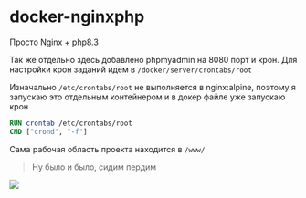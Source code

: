 # docker-nginxphp

Просто Nginx + php8.3

Так же отдельно здесь добавлено phpmyadmin на 8080 порт 
и крон. 
Для настройки крон заданий идем в `/docker/server/crontabs/root`


Изначально `/etc/crontabs/root` не выполняется в nginx:alpine, поэтому я запускаю это отдельным контейнером и в докер файле уже запускаю крон
```Dockerfile
RUN crontab /etc/crontabs/root
CMD ["crond", "-f"]
```

Сама рабочая область проекта находится в `/www/`


> Ну было и было, сидим пердим

![](https://itstruct.ru/monkey.gif)
